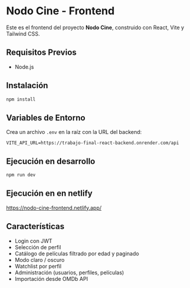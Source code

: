 # Nodo Cine - Frontend

Este es el frontend del proyecto **Nodo Cine**, construido con React, Vite y Tailwind CSS.

## Requisitos Previos

- Node.js

## Instalación

```bash
npm install
```

## Variables de Entorno

Crea un archivo `.env` en la raíz con la URL del backend:

```
VITE_API_URL=https://trabajo-final-react-backend.onrender.com/api
```

## Ejecución en desarrollo

```bash
npm run dev
```

## Ejecución en en netlify

https://nodo-cine-frontend.netlify.app/

## Características

- Login con JWT
- Selección de perfil
- Catálogo de películas filtrado por edad y paginado
- Modo claro / oscuro
- Watchlist por perfil
- Administración (usuarios, perfiles, películas)
- Importación desde OMDb API
